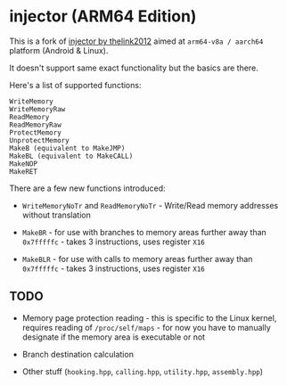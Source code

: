 # injector (ARM64 Edition)

This is a fork of [injector by thelink2012](https://github.com/thelink2012/injector) aimed at `arm64-v8a / aarch64` platform (Android & Linux).

It doesn't support same exact functionality but the basics are there. 

Here's a list of supported functions:

```
WriteMemory
WriteMemoryRaw
ReadMemory
ReadMemoryRaw
ProtectMemory
UnprotectMemory
MakeB (equivalent to MakeJMP)
MakeBL (equivalent to MakeCALL)
MakeNOP
MakeRET
```

There are a few new functions introduced:

- `WriteMemoryNoTr` and `ReadMemoryNoTr` - Write/Read memory addresses without translation

- `MakeBR` - for use with branches to memory areas further away than `0x7fffffc` - takes 3 instructions, uses register `X16`

- `MakeBLR` - for use with calls to memory areas further away than `0x7fffffc` - takes 3 instructions, uses register `X16`

## TODO

- Memory page protection reading - this is specific to the Linux kernel, requires reading of `/proc/self/maps` - for now you have to manually designate if the memory area is executable or not

- Branch destination calculation

- Other stuff (`hooking.hpp`, `calling.hpp`, `utility.hpp`, `assembly.hpp`)
